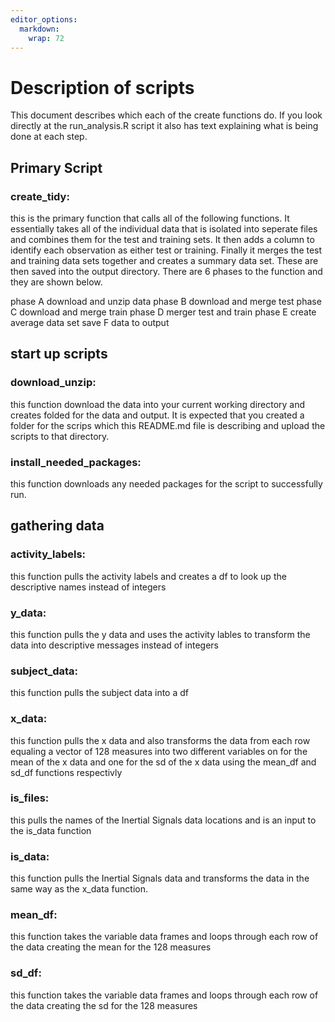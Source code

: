 ```yaml
---
editor_options: 
  markdown: 
    wrap: 72
---
```


# Description of scripts

This document describes which each of the create functions do. If you
look directly at the run_analysis.R script it also has text explaining
what is being done at each step.

## Primary Script

### create_tidy:

this is the primary function that calls all of the following functions.
It essentially takes all of the individual data that is isolated into
seperate files and combines them for the test and training sets. It then
adds a column to identify each observation as either test or training.
Finally it merges the test and training data sets together and creates a
summary data set. These are then saved into the output directory. There
are 6 phases to the function and they are shown below.

phase A download and unzip data phase B download and merge test phase C
download and merge train phase D merger test and train phase E create
average data set save F data to output

## start up scripts

### download_unzip:

this function download the data into your current working directory and
creates folded for the data and output. It is expected that you created
a folder for the scrips which this README.md file is describing and
upload the scripts to that directory.

### install_needed_packages:

this function downloads any needed packages for the script to
successfully run.

## gathering data

### activity_labels:

this function pulls the activity labels and creates a df to look up the
descriptive names instead of integers

### y_data:

this function pulls the y data and uses the activity lables to transform
the data into descriptive messages instead of integers

### subject_data:

this function pulls the subject data into a df

### x_data:

this function pulls the x data and also transforms the data from each
row equaling a vector of 128 measures into two different variables on
for the mean of the x data and one for the sd of the x data using the
mean_df and sd_df functions respectivly

### is_files:

this pulls the names of the Inertial Signals data locations and is an
input to the is_data function

### is_data:

this function pulls the Inertial Signals data and transforms the data in
the same way as the x_data function.

### mean_df:

this function takes the variable data frames and loops through each row
of the data creating the mean for the 128 measures

### sd_df:

this function takes the variable data frames and loops through each row
of the data creating the sd for the 128 measures
